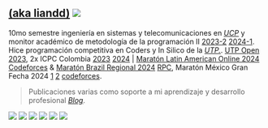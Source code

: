 ## [(aka liandd)](https://liandd.github.io) ![](https://komarev.com/ghpvc/?username=liandd&color=D445C5)

10mo semestre ingeniería en sistemas y telecomunicaciones en *[UCP](https://ucp.edu.co)* y monitor académico de metodología de la programación II [2023-2](https://github.com/liandd/liandd/blob/main/Constancia%20Monitoria%20Acad%C3%A9mica-%20Juan%20David%20Garc%C3%ADa%20Acevedo%202023-2.pdf) [2024-1](https://github.com/liandd/liandd/blob/main/Constancia%20Monitoria%20Acad%C3%A9mica-%20Juan%20David%20Garc%C3%ADa%20Acevedo%20(1).pdf). Hice programación competitiva en Coders y In Silico de la *[UTP.](https://utp.edu.co)*. [UTP Open 2023](https://www.ucp.edu.co/noticias/semillero-coders-obtiene-primer-puesto-en-utp-open-2023/), 2x ICPC Colombia [2023](https://www.ucp.edu.co/noticias/semillero-coders-participa-en-la-xxxviii-maraton-nacional-de-programacion/) [2024](https://www.ucp.edu.co/noticias/los-programas-ist-y-tds-participan-en-la-xxxvii-maraton-nacional-de-programacion/) | [Maratón Latin American Online 2024](https://www.linkedin.com/in/juan-garciaa2/overlay/experience/2117259900/multiple-media-viewer/?profileId=ACoAAEB7hMABGC3CrdED__eZN_PQHi-THgLMmbY&treasuryMediaId=1746409875544) [Codeforces](https://codeforces.com/gym/105053) & [Maratón Brazil Regional 2024](https://codeforces.com/gym/105327) [RPC](https://redprogramacioncompetitiva.com), Maratón México Gran Fecha 2024 [1](https://codeforces.com/gym/105164) [2](https://codeforces.com/gym/105216) [codeforces](https://codeforces.com/profile/liandd).

> Publicaciones varias como soporte a mi aprendizaje y desarrollo profesional *[Blog](https://liandd.github.io/)*. 

<p align = "center">
  
[<img src = "https://img.shields.io/badge/website-%23.svg?&style=for-the-badge&logo=www&logoColor=white%22&color=black" />](https://liandd.github.io)
[<img src = "https://img.shields.io/badge/twitter-%231DA1F2.svg?&style=for-the-badge&logo=twitter&logoColor=white&color=black">](https://x.com/lianndd_) 
[<img src = "https://img.shields.io/badge/linkedin-%2312100E.svg?&style=for-the-badge&logo=linkedin&logoColor=white&color=black" />](https://www.linkedin.com/in/juan-garciaa2/)
[<img src = "https://img.shields.io/badge/youtube-%231DA1F2.svg?&style=for-the-badge&logo=youtube&logoColor=white&color=black">](https://www.youtube.com/@liandd) 
[<img src = "https://img.shields.io/badge/Hack The Box-%23.svg?&style=for-the-badge&logo=www&logoColor=white%22&color=black" />](https://app.hackthebox.com/profile/1098514)
[<img src = "https://img.shields.io/badge/Hoja_de_Vida-%23.svg?&style=for-the-badge&logo=www&logoColor=white%22&color=black" />](https://github.com/liandd/liandd/blob/main/Juan%20david%20garcia%20acevedo.pdf)
</p>
  

<!--**liandd/liandd** is a ✨ _special_ ✨ repository because its `README.md` (this file) appears on your GitHub profile.
